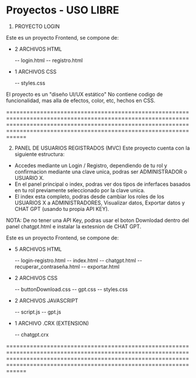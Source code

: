 # Proyectos - USO LIBRE

1. PROYECTO LOGIN

Este es un proyecto Frontend, se compone de:
- 2 ARCHIVOS HTML
  
  -- login.html
  -- registro.html
  
- 1 ARCHIVOS CSS
  
  -- styles.css
  
El proyecto es un "diseño UI/UX estático"
No contiene codigo de funcionalidad, mas alla de efectos, color, etc, hechos en CSS.

==============================================================================================================================================================================================================================

2. PANEL DE USUARIOS REGISTRADOS (MVC)
Este proyecto cuenta con la siguiente estructura:
- Accedes mediante un Login / Registro, dependiendo de tu rol y confirmacion mediante una clave unica, podras ser ADMINISTRADOR o USUARIO X.
- En el panel principal o index, podras ver dos tipos de inferfaces basados en tu rol previamente seleccionado por la clave unica.
- El index esta completo, podras desde cambiar los roles de los USUARIOS X a ADMINISTRADORES, Visualizar datos, Exportar datos y CHAT GPT (usando tu propia API KEY).

NOTA: De no tener una API Key, podras usar el boton Downlodad dentro del panel chatgpt.html e instalar la extesnion de CHAT GPT.

Este es un proyecto Frontend, se compone de:

- 5 ARCHIVOS HTML
  
  -- login-registro.html
  -- index.html
  -- chatgpt.html
  -- recuperar_contraseña.html
  -- exportar.html

- 2 ARCHIVOS CSS

  -- buttonDownload.css
  -- gpt.css
  -- styles.css

- 2 ARCHIVOS JAVASCRIPT
  
  -- script.js
  -- gpt.js

- 1 ARCHIVO .CRX (EXTENSION)

  -- chatgpt.crx
  
==============================================================================================================================================================================================================================
